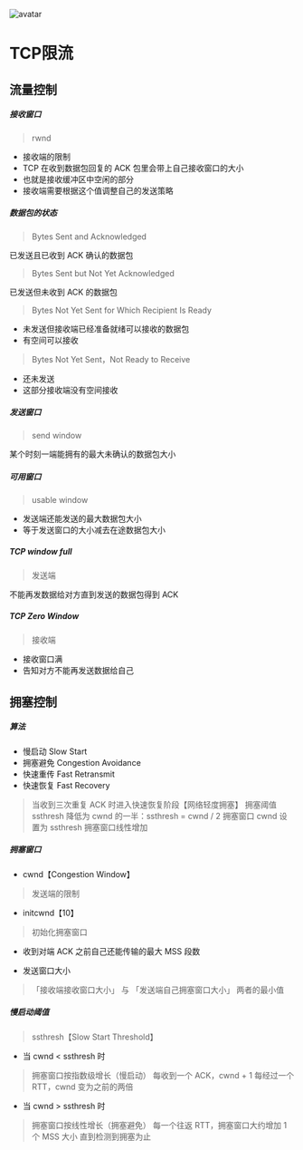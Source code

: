 ![avatar](http://pythonup.cn/static/public/picture/111.jpg)

# TCP限流

## 流量控制

##### 接收窗口

> rwnd

* 接收端的限制
* TCP 在收到数据包回复的 ACK 包里会带上自己接收窗口的大小
* 也就是接收缓冲区中空闲的部分
* 接收端需要根据这个值调整自己的发送策略

##### 数据包的状态

> Bytes Sent and Acknowledged

已发送且已收到 ACK 确认的数据包

> Bytes Sent but Not Yet Acknowledged

已发送但未收到 ACK 的数据包

> Bytes Not Yet Sent for Which Recipient Is Ready

* 未发送但接收端已经准备就绪可以接收的数据包
* 有空间可以接收

> Bytes Not Yet Sent，Not Ready to Receive

* 还未发送
* 这部分接收端没有空间接收

##### 发送窗口

> send window

某个时刻一端能拥有的最大未确认的数据包大小

##### 可用窗口

> usable window

* 发送端还能发送的最大数据包大小
* 等于发送窗口的大小减去在途数据包大小

##### TCP window full

> 发送端

不能再发数据给对方直到发送的数据包得到 ACK

##### TCP Zero Window

> 接收端

* 接收窗口满
* 告知对方不能再发送数据给自己

## 拥塞控制

##### 算法

* 慢启动 Slow Start
* 拥塞避免 Congestion Avoidance
* 快速重传 Fast Retransmit
* 快速恢复 Fast Recovery

> 当收到三次重复 ACK 时进入快速恢复阶段【网络轻度拥塞】
> 拥塞阈值 ssthresh 降低为 cwnd 的一半：ssthresh = cwnd / 2
> 拥塞窗口 cwnd 设置为 ssthresh
> 拥塞窗口线性增加

##### 拥塞窗口

* cwnd【Congestion Window】
> 发送端的限制

* initcwnd【10】
> 初始化拥塞窗口

* 收到对端 ACK 之前自己还能传输的最大 MSS 段数

* 发送窗口大小
>「接收端接收窗口大小」 与 「发送端自己拥塞窗口大小」 两者的最小值

##### 慢启动阈值
> ssthresh【Slow Start Threshold】

* 当 cwnd < ssthresh 时

> 拥塞窗口按指数级增长（慢启动）
> 每收到一个 ACK，cwnd + 1
> 每经过一个 RTT，cwnd 变为之前的两倍

* 当 cwnd > ssthresh 时
> 拥塞窗口按线性增长（拥塞避免）
> 每一个往返 RTT，拥塞窗口大约增加 1 个 MSS 大小
> 直到检测到拥塞为止
